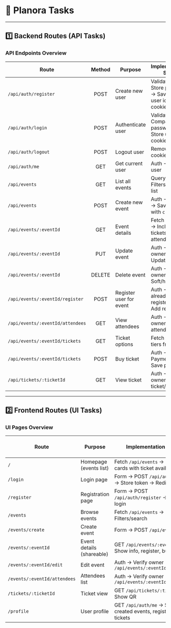 # 📝 Planora Tasks

---

## 1️⃣ Backend Routes (API Tasks)

### API Endpoints Overview

| **Route**                        | **Method** | **Purpose**             | **Implementation Steps**                                   | **👤 Assigned To** | **✅ Done** |
| -------------------------------- | :--------: | ----------------------- | ---------------------------------------------------------- | :----------------: | :---------: |
| `/api/auth/register`             |    POST    | Create new user         | Validate → Store password → Save → Store user id as cookie |      Emediong      |     ⬜      |
| `/api/auth/login`                |    POST    | Authenticate user       | Validate → Compare password → Store user id as cookie      |      Emediong      |     ⬜      |
| `/api/auth/logout`               |    POST    | Logout user             | Remove user id cookie                                      |      Emediong      |     ⬜      |
| `/api/auth/me`                   |    GET     | Get current user        | Auth → Fetch user                                          |      Emediong      |     ⬜      |
| `/api/events`                    |    GET     | List all events         | Query DB → Filters → Return list                           |     Idaraobong     |     ⬜      |
| `/api/events`                    |    POST    | Create new event        | Auth → Validate → Save event with `creatorId`              |     Idaraobong     |     ⬜      |
| `/api/events/:eventId`           |    GET     | Event details           | Fetch from DB → Include tickets, attendees count           |     Idaraobong     |     ⬜      |
| `/api/events/:eventId`           |    PUT     | Update event            | Auth → Verify ownership → Update fields                    |     Idaraobong     |     ⬜      |
| `/api/events/:eventId`           |   DELETE   | Delete event            | Auth → Verify ownership → Soft/hard delete                 |     Idaraobong     |     ⬜      |
| `/api/events/:eventId/register`  |    POST    | Register user for event | Auth → Check already registered → Add record               |     Ekomobong      |     ✅      |
| `/api/events/:eventId/attendees` |    GET     | View attendees          | Auth → Verify owner → Fetch attendees                      |       Cravey       |     ⬜      |
| `/api/events/:eventId/tickets`   |    GET     | Ticket options          | Fetch ticket tiers from DB                                 |       Cravey       |     ⬜      |
| `/api/events/:eventId/tickets`   |    POST    | Buy ticket              | Auth → Payment → Save purchase                             |        ---         |     ⬜      |
| `/api/tickets/:ticketId`         |    GET     | View ticket             | Auth → Verify owner → Return ticket/QR                     |       Cravey       |     ⬜      |

---

## 2️⃣ Frontend Routes (UI Tasks)

### UI Pages Overview

| **Route**                    | **Purpose**               | **Implementation Steps**                                         | **👤 Assigned To** | **✅ Done** |
| ---------------------------- | ------------------------- | ---------------------------------------------------------------- | :----------------: | :---------: |
| `/`                          | Homepage (events list)    | Fetch `/api/events` → Display cards with ticket availability     |       Davies       |     ✅      |
| `/login`                     | Login page                | Form → POST `/api/auth/login` → Store token → Redirect           |      Kenneth       |     ⬜      |
| `/register`                  | Registration page         | Form → POST `/api/auth/register` → Auto-login                    |      Uwakmfon      |     ⬜      |
| `/events`                    | Browse events             | Fetch `/api/events` → Filters/search                             |        ---         |     ⬜      |
| `/events/create`             | Create event              | Form → POST `/api/events`                                        |       Davies       |     ✅      |
| `/events/:eventId`           | Event details (shareable) | GET `/api/events/:eventId` → Show info, register, buy tickets    |        ---         |     ⬜      |
| `/events/:eventId/edit`      | Edit event                | Auth → Verify owner → PUT `/api/events/:eventId`                 |        ---         |     ⬜      |
| `/events/:eventId/attendees` | Attendees list            | Auth → Verify owner → GET `/api/events/:eventId/attendees`       |     Daniel Aji     |     ⬜      |
| `/tickets/:ticketId`         | Ticket view               | GET `/api/tickets/:ticketId` → Show QR                           |        ---         |     ⬜      |
| `/profile`                   | User profile              | GET `/api/auth/me` → Show created events, registrations, tickets |     Daniel Aji     |     ✅      |

